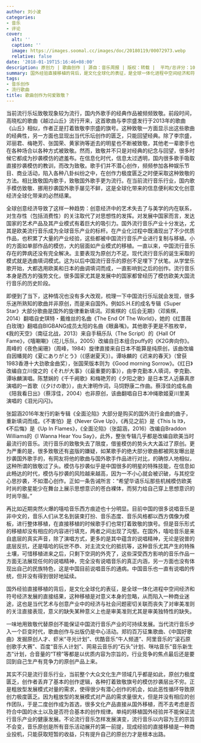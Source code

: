 ```yaml
---
author: 刘小波
categories:
- 音乐
- 评论
cover:
  alt: ''
  caption: ''
  image: https://images.soomal.cc/images/doc/20180119/00072973.webp
  relative: false
date: '2018-01-19T15:16:46+08:00'
description: 原创力 | 歌曲创作 | 源自：音乐周报 | 版权：转载 |  平均/总评分：10.00/10
summary: 国外经验直接移植的背后，是文化全球化的表征，是全球一体化进程中空间经济和符号经济发展的直接结果，这种移植是对意义本身的忽略，从而陷入一种商业迷途，这也是当代艺术与创意产业中的经济与社会问题密切关联而丧失了对审美准则的关注直接表现……
tags:
- 音乐创作
- 流行歌曲
title: 歌曲创作为何爱致敬？
---
```


当前流行乐坛致敬现象较为流行，国内外歌手的经典作品被频频致敬。前段时间，高晓松的歌曲《越过山丘》流行开来，这首歌曲与李宗盛发行于2013年的歌曲《山丘》相似，作者正是打着致敬李宗盛的旗号。这种致敬一方面显示出这些歌曲的经典性，另一方面也显现出当代乐坛创作的匮乏，只能回望经典。除了李宗盛，邓丽君、梅艳芳、张国荣、黄家驹等逝去的明星也不断被致敬，其他老一辈歌手也在各种场合以各种方式被致敬。然而，致敬并不只是对经典的纪念与回望，很多时候它都成为抄袭模仿的遮羞布。在信息化时代，信息太过透明，国内很多歌手吸取直接抄袭模仿的教训，而改为致敬。歌手们并不潜心创作，频频参加各种娱乐节目、商业活动，陷入各种八卦纠纷之中，在创作力极度匮乏之时便采取这种致敬的方法。相比致敬国内歌手，致敬国外歌手更为流行。在当前流行音乐行业，国内歌手模仿致敬、挪用抄袭国外歌手屡见不鲜，这是全球化带来的信息便利和文化创意经济全球化带来的必然结果。

全球创意经济导致了这样一种趋势：创意经济中的艺术失去了与美学的内在联系，对生存性（包括消费性）的关注取代了对思想性的发挥。对发展中国家而言，发达国家的艺术产品及其产业模式有着巨大的吸引力。国外流行音乐产业十分发达，尤其是欧美流行音乐成为全球音乐产业的标杆。在产业化过程中既涌现出了不少优质作品，也积累了大量的产业经验，这些都被中国流行音乐产业进行复制与移植。小的方面如单部作品的模仿，大的层面如产业模式的移植。一直以来，中国流行音乐存在的弊病还没有完全解决。主要表现为原创力不足。现代流行音乐的诞生采取的模式就是选曲填词模式。这为以后中国流行音乐的原创不足埋下了伏笔。从学堂乐歌开始，大都选用欧美和日本的曲调填词而成，一直影响到之后的创作。流行音乐本身是西方的强势文化，很多国家尤其是发展中的国家都曾经历了模仿欧美大国流行音乐的历史阶段。
   
即便到了当下，这种情况也没有多大改观，梳理一下中国流行乐坛就会发现，很多乐迷所熟知的歌曲并非原创，而是来自国外。例如S.H.E的成名专辑《Super Star》大部分歌曲是国外的旋律重新填词。邓紫棋的《后会无期》（邓紫棋，2014）翻唱自史琪特・戴维丝的名曲《The End Of The World》，她的《红蔷薇白玫瑰》翻唱自BIGBANG成员太阳的名曲《眼鼻嘴》。其他歌手更是不胜枚举，《我的天空》（南征北战，2013）来自手稿乐队（The Script）的《Hall Of Fame》，《嘻唰唰》（花儿乐队，2005）改编自日本组合puffy的《K2G奔向你》。周峰的《夜色阑珊》（周峰，1984）旋律直接来自日本不能算是纯原创，该曲改编自因幡晃的《夏にありがとう》（《感谢夏天》）。谭咏麟的《迟来的春天》（曾获1983香港十大劲歌金曲奖），张国荣版本则为《Good morning Sorrow》。《红日》改编自立川俊之的《それが大事》（《最重要的事》），由李克勤本人填词，李克勤、谭咏麟演唱。陈慧娴的《千千阙歌》和梅艳芳的《夕阳之歌》是日本艺人近藤真彦演唱的一首歌（《夕けの歌》），由大津明作词，马饲野康二作曲。蔡淳佳的成名曲《陪我看日出》（蔡淳佳，2004）也非原创，该曲翻唱自日本冲绳歌姬夏川里美演唱的《泪光闪闪》。

张韶涵2016年发行的新专辑《全面沦陷》大部分是购买的国外流行金曲的曲子，重新填词而成。《不害怕》是《Never Give Up》，《再见之前》是《This Is It》，《不后悔》是《Up In Flames》，《全面沦陷》（张韶涵，2016）改编自Braddon Williams的《I Wanna Hear You Say》，此外，整张专辑几乎都是改编自欧美当时最流行的音乐。流行音乐的致敬失去了限度，借鉴模仿的势头大大盖过了原创。更为严重的是，很多致敬还有盗版的嫌疑，如某歌手的绝大部分歌曲都被网友曝出是抄袭国外歌手的，有网友将他的歌曲与国外歌手作品进行对比，的确惊人地相似，这种所谓的致敬过了头。模仿与抄袭似乎是中国很多的明星的特殊技能，在信息如此畅达的时代，模仿与抄袭的风险越来越高，因为一不小心就会被识破，与其挖空心思抄袭，不如潜心创作。正如一条告诫所言：“希望华语乐坛那些机械模仿欧美时尚的歌星能少在舞台上展示思想意识的苍白裸体，而努力给自己穿上思想意识的时尚华服。”

再比如近期突然火爆的嘻哈音乐西方痕迹也十分明显。目前中国的很多说唱音乐是非中文的，音乐人们从艺名到装束打扮、音乐态度、音乐风格都以西方偶像为模板，进行整体移植，在直接移植的时候歌手们也常打着致敬的旗号。但是音乐形式的移植却没有相应的内容进行填充，两者之间出现了沟壑。在国外，嘻哈音乐是来自底层的真实声音，除了演唱方式，更多的是其中蕴含的说唱精神，无论是锐普的底层反抗，还是嘻哈的玩世不恭、对主流文化的抵抗等，这种音乐尤其产生的特殊土壤，可惜移植进来之后，只剩下空洞的外壳了，这些深受西方影响的音乐作品一方面无法展现任何的说唱精神，完全没有说唱音乐的真正内涵，另一方面也没有体现出自己的民族特色，这是中国目前说唱音乐的通病。中国音乐也一直有说唱的传统，但并没有得到很好地延续。

国外经验直接移植的背后，是文化全球化的表征，是全球一体化进程中空间经济和符号经济发展的直接结果，这种移植是对意义本身的忽略，从而陷入一种商业迷途，这也是当代艺术与创意产业中的经济与社会问题密切关联而丧失了对审美准则的关注直接表现，意义的缺失某种意义上也是审美准则尤其是审美独特性的缺失。

一味地用致敬代替原创不能保证中国流行音乐产业的可持续发展。当代流行音乐步入一个巨变时代，歌曲创作与出版仍是中心活动。郑钧百万征集歌曲、《中国好歌曲》发掘原创人才、虾米“寻光计划”、优酷音乐“牛人频道”、阿里音乐的“滚石原创歌手大赛”、百度“音乐人计划”、网易云音乐的“石头”计划、咪咕音乐“音乐新生态”计划，合音量的“T榜”等都是以优质内容为宗旨的，行业竞争的焦点最后还是要回到自己生产有竞争力的原创产品上来。

其实不只是流行音乐行业，当前整个大众文化生产领域几乎都是如此，原创力极度匮乏，创作者丢弃了基本的创作逻辑，各种打着致敬旗号的模仿抄袭层出不穷。正是粗放型发展模式对量的需求，使得很少有潜心创作的机会，如此恶性循环导致原创力极度匮乏。因为粗放型的发展模式对产品的需求量很大，但是并没有相应的创作团队，于是二度创作成为首选，很多文化产品直接从国外移植，而不去考虑是否符合中国的水土以及是否符合基本的创作规律。单纯的移植国外经验并不能保证流行音乐产业的健康发展。不论流行音乐怎样发展演变，流行音乐以内容为王的宗旨不会变，音乐原创是所有音乐活动展开的第一前提，现成经验的直接移植是一种商业投机，只能获取短暂的收益，只有提升自己的原创力才是根本出路。